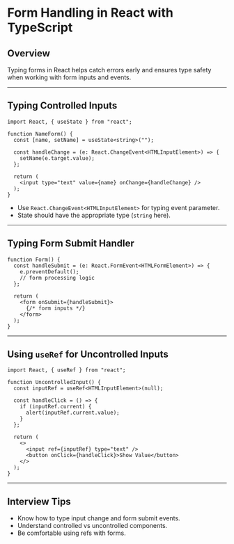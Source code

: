 # Form Handling in React with TypeScript

## Overview

Typing forms in React helps catch errors early and ensures type safety when working with form inputs and events.

------

## Typing Controlled Inputs

```tsx
import React, { useState } from "react";

function NameForm() {
  const [name, setName] = useState<string>("");

  const handleChange = (e: React.ChangeEvent<HTMLInputElement>) => {
    setName(e.target.value);
  };

  return (
    <input type="text" value={name} onChange={handleChange} />
  );
}
```

- Use `React.ChangeEvent<HTMLInputElement>` for typing event parameter.
- State should have the appropriate type (`string` here).

------

## Typing Form Submit Handler

```tsx
function Form() {
  const handleSubmit = (e: React.FormEvent<HTMLFormElement>) => {
    e.preventDefault();
    // form processing logic
  };

  return (
    <form onSubmit={handleSubmit}>
      {/* form inputs */}
    </form>
  );
}
```

------

## Using `useRef` for Uncontrolled Inputs

```tsx
import React, { useRef } from "react";

function UncontrolledInput() {
  const inputRef = useRef<HTMLInputElement>(null);

  const handleClick = () => {
    if (inputRef.current) {
      alert(inputRef.current.value);
    }
  };

  return (
    <>
      <input ref={inputRef} type="text" />
      <button onClick={handleClick}>Show Value</button>
    </>
  );
}
```

------

## Interview Tips

- Know how to type input change and form submit events.
- Understand controlled vs uncontrolled components.
- Be comfortable using refs with forms.

